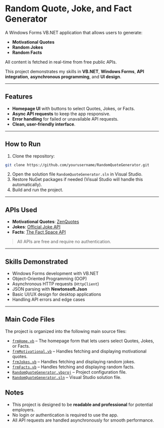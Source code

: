 # Random Quote, Joke, and Fact Generator

A Windows Forms VB.NET application that allows users to generate:

* **Motivational Quotes**
* **Random Jokes**
* **Random Facts**

All content is fetched in real-time from free public APIs.

This project demonstrates my skills in **VB.NET**, **Windows Forms**, **API integration**, **asynchronous programming**, and **UI design**.

---

## Features

* **Homepage UI** with buttons to select Quotes, Jokes, or Facts.
* **Async API requests** to keep the app responsive.
* **Error handling** for failed or unavailable API requests.
* **Clean, user-friendly interface**.

---

## How to Run

1. Clone the repository:

```bash
git clone https://github.com/yourusername/RandomQuoteGenerator.git
```

2. Open the solution file `RandomQuoteGenerator.sln` in Visual Studio.
3. Restore NuGet packages if needed (Visual Studio will handle this automatically).
4. Build and run the project.

---

## APIs Used

* **Motivational Quotes**: [ZenQuotes](https://zenquotes.io/)
* **Jokes**: [Official Joke API](https://official-joke-api.appspot.com/)
* **Facts**: [The Fact Space API](https://thefact.space/)

> All APIs are free and require no authentication.

---

## Skills Demonstrated

* Windows Forms development with VB.NET
* Object-Oriented Programming (OOP)
* Asynchronous HTTP requests (`HttpClient`)
* JSON parsing with **Newtonsoft.Json**
* Basic UI/UX design for desktop applications
* Handling API errors and edge cases

---

## Main Code Files

The project is organized into the following main source files:

- [`frmHome.vb`](RandomQuoteGenerator/Form1.vb) – The homepage form that lets users select Quotes, Jokes, or Facts.
- [`frmMotivational.vb`](RandomQuoteGenerator/Motivational.vb) – Handles fetching and displaying motivational quotes.
- [`frmJokes.vb`](RandomQuoteGenerator/frmJokes.vb) – Handles fetching and displaying random jokes.
- [`frmFacts.vb`](RandomQuoteGenerator/frmFacts.vb) – Handles fetching and displaying random facts.
- [`RandomQuoteGenerator.vbproj`](RandomQuoteGenerator.vbproj) – Project configuration file.
- [`RandomQuoteGenerator.sln`](RandomQuoteGenerator.sln) – Visual Studio solution file.


## Notes

* This project is designed to be **readable and professional** for potential employers.
* No login or authentication is required to use the app.
* All API requests are handled asynchronously for smooth performance.
